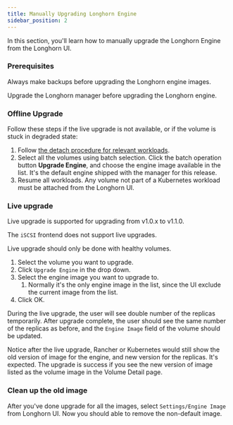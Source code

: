 ```yaml
---
title: Manually Upgrading Longhorn Engine
sidebar_position: 2
---
```


<head>
  <link rel="canonical" href="https://main--longhornio-docusaurus.netlify.app/deploy/upgrade/upgrade-engine"/>
</head>

In this section, you'll learn how to manually upgrade the Longhorn Engine from the Longhorn UI.

### Prerequisites

Always make backups before upgrading the Longhorn engine images.

Upgrade the Longhorn manager before upgrading the Longhorn engine.

### Offline Upgrade

Follow these steps if the live upgrade is not available, or if the volume is stuck in degraded state:

1. Follow [the detach procedure for relevant workloads](../../volumes-and-nodes/detaching-volumes).
2. Select all the volumes using batch selection. Click the batch operation button **Upgrade Engine**, and choose the engine image available in the list. It's the default engine shipped with the manager for this release.
3. Resume all workloads. Any volume not part of a Kubernetes workload must be attached from the Longhorn UI.

### Live upgrade

Live upgrade is supported for upgrading from v1.0.x to v1.1.0.

The `iSCSI` frontend does not support live upgrades.

Live upgrade should only be done with healthy volumes.

1. Select the volume you want to upgrade.
2. Click `Upgrade Engine` in the drop down.
3. Select the engine image you want to upgrade to.
    1. Normally it's the only engine image in the list, since the UI exclude the current image from the list.
4. Click OK.

During the live upgrade, the user will see double number of the replicas temporarily. After upgrade complete, the user should see the same number of the replicas as before, and the `Engine Image` field of the volume should be updated.

Notice after the live upgrade, Rancher or Kubernetes would still show the old version of image for the engine, and new version for the replicas. It's expected. The upgrade is success if you see the new version of image listed as the volume image in the Volume Detail page.

### Clean up the old image

After you've done upgrade for all the images, select `Settings/Engine Image` from Longhorn UI. Now you should able to remove the non-default image.
